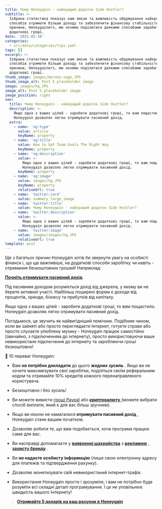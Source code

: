```yaml
---
title: Чому Honeygain - найкращий додаток Side Hustler?
subtitle: >-
  Зібрана статистика показує нам зміни та важливість обдумування найкращих
  способів отримати більше доходу та забезпечити фінансову стабільність. З цієї
  причини, Honeygainers, ми хочемо поділитися деякими способами заробити
  додаткові гроші.
date: '2021-02-10'
categories:
  - src/data/categories/tips.yaml
tags: []
excerpt: >-
  Зібрана статистика показує нам зміни та важливість обдумування найкращих
  способів отримати більше доходу та забезпечити фінансову стабільність. З цієї
  причини, Honeygainers, ми хочемо поділитися деякими способами заробити
  додаткові гроші.
thumb_image: images/maroon-sage.JPG
thumb_image_alt: Post 5 placeholder image
image: images/hg.JPG
image_alt: Post 5 placeholder image
image_position: right
seo:
  title: Чому Honeygain - найкращий додаток Side Hustler?
  description: >-
    Якщо одна з ваших цілей - заробити додаткові гроші, то вам пощастило.
    Honeygain дозволяє легко отримувати пасивний дохід.
  extra:
    - name: 'og:type'
      value: article
      keyName: property
    - name: 'og:title'
      value: How to Set Team Goals The Right Way
      keyName: property
    - name: 'og:description'
      value: >-
        Якщо одна з ваших цілей - заробити додаткові гроші, то вам пощастило.
        Honeygain дозволяє легко отримувати пасивний дохід.
      keyName: property
    - name: 'og:image'
      value: images/hg.JPG
      keyName: property
      relativeUrl: true
    - name: 'twitter:card'
      value: summary_large_image
    - name: 'twitter:title'
      value: Чому Honeygain - найкращий додаток Side Hustler?
    - name: 'twitter:description'
      value: >-
        Якщо одна з ваших цілей - заробити додаткові гроші, то вам пощастило.
        Honeygain дозволяє легко отримувати пасивний дохід.
    - name: 'twitter:image'
      value: images/images/hg.JPG
      relativeUrl: true
template: post
---
```

Ще з багатьох причин Honeygain хотів би звернути увагу на особисті фінанси і, що ще важливіше, на додаткові способи заробітку чи навіть - отримання безкоштовних грошей! Наприклад:

[**Почніть отримувати пасивний дохід**](http://bit.ly/3bvbbwy)

Під пасивним доходом розуміється дохід від джерела, у якому ви не берете активної участі. Найбільш поширені форми є доходи від процентів, оренди, бізнесу та прибутків від капіталу.

Якщо одна з ваших цілей - заробити додаткові гроші, то вам пощастило. Honeygain дозволяє легко отримувати пасивний дохід.

Погодьмося, це звучить як найвигідніший помічник. Подібним чином, коли ви зайняті або просто переглядаєте Інтернет, готуєте страви або просто слухаєте улюблену музику - Honeygain працює самостійно (звичайно, з підключенням до інтернету), просто використовуючи ваше невикористане підключення до інтернету та заробляючи гроші безкоштовно!

🤩 10 переваг Honeygain:

*   Вам **не потрібно докладати** до цього **жодних зусиль** . Якщо ви не хочете максимізувати свої заробітки, поділіться своїм реферальним кодом та отримайте 10% кредитів кожного перенаправленого користувача.

*   Безкоштовно і без зусиль!

*   Ви можете вивисти [гроші Paypal](http://bit.ly/3bvbbwy) або [**криптовалюту** ](http://bit.ly/3bvbbwy)(можете вибрати спосіб виплати, який є для вас більш зручним).  [ ](https://www.blog.honeygain.com/post/paypal-payouts-step-by-step-instructions) [](https://www.blog.honeygain.com/post/honeygain-introduces-btc-payouts)

*   Якщо ви ніколи не намагалися **отримувати пасивний дохід** , Honeygain стане вашим початком.

*   Дозволяє робити те, що вам подобається, хоча програма працює саме для вас.

*   Ви насправді допомагаєте у [**виявленні шахрайства**](http://bit.ly/3bvbbwy) з [**рекламою**](http://bit.ly/3bvbbwy) , [**захисту бренду**](http://bit.ly/3bvbbwy) .

*   Ви **не надаєте особисту інформацію** (лише свою електронну адресу для платежів та підтвердження рахунку).

*   Дозволяє монетизувати свій невикористаний інтернет-трафік.

*   Використання Honeygain просте і зрозуміле, і вам не потрібно буде розуміти всі складні деталі програмування. І це не уповільнює швидкість вашого Інтернету!

> [**Отримайте 5 доларів на ваш рахунок в Honeygain**](http://bit.ly/3bvbbwy)
